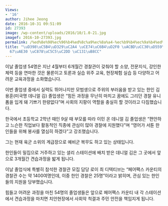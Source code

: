```yaml
---
Views:
- '16'
author: Jihee Jeong
date: 2016-10-31 09:51:09
id: 27393
image: /wp-content/uploads/2016/10/1.0-21.jpg
imagef: 2016-10-27393.jpg
permalink: /%ed%8e%98%ec%96%b4%ed%8c%a9%ec%8a%a4-%ec%b9%b4%ec%9a%b4%ed%8b%b0-%ea%b2%bd%ec%b0%b0%ed%95%99%ea%b5%90-%ec%a0%9c67%ea%b8%b0-%ec%a1%b8%ec%97%85%ec%8b%9d-%ec%84%b1%eb%a3%8c/
title: "\uD398\uC5B4\uD329\uC2A4 \uCE74\uC6B4\uD2F0 \uACBD\uCC30\uD559\uAD50, \uC81C\
  67\uAE30 \uC878\uC5C5\uC2DD \uC131\uB8CC"
---
```


이날 졸업생 54명은 지난 4월부터 6개월간 경찰관이 갖춰야 할 소양, 전문지식, 강인한 체력 등을 연마한 것은 물론이고 토론과 실습 위주 교육, 현장체험 실습 등 다양하고 어려운 교육과정을 소화했습니다.

이번 졸업생 중에서 실력도 뛰어나지만 모범생으로 주위의 부러움을 받고 있는 한인 김용훈(미국명 데니얼 김) 졸업생은 “힘든 과정을 무난히 마치고 꿈에도 그리던 경찰 유니폼을 입게 돼 기쁘기 한량없다”며 사회의 지팡이 역할을 충실히 할 것이라고 다짐했습니다.

한국에서 초등학교 2학년 때인 9살 때 부모를 따라 이민 온 데니얼 김 졸업생은 “편안하고 느슨한 직업보다 활동적인 직종에 관심이 많아 경찰에 지원했다”며 “영어가 서툰 한인들을 위해 봉사를 열심히 하겠다”고 강조했습니다.

그는 현재 육군 소위의 계급장으로 예비군 복무도 하고 있는 상태입니다.

한인들이 밀집으로 거주하고 있는 셜리 스테이션에 배치 받은 데니얼 김은 그 곳에서 앞으로 3개월간 견습과정을 밟게 됩니다.

이날 졸업식에 특별히 참석한 경찰관 모집 담당 로이 최 디텍티브는 “페어팩스 카운티의 경찰관 수는 약 1400여명인데, 이중 한인 경찰은 25명”이라고 밝히며, 관심 있는 한인들의 지원을 당부했습니다.

힘들고 어려운 과정을 마친 54명의 졸업생들은 앞으로 페어팩스 카운티 내 각 스테이션에서 견습과정을 마치면 치안현장에서 사회악 척결과 주민 안전을 책임지게 됩니다.